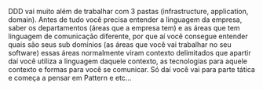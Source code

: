 
DDD vai muito além de trabalhar com 3 pastas (infrastructure, application, domain). Antes de tudo você precisa entender a linguagem da empresa, saber os departamentos (áreas que a empresa tem) e as áreas que tem linguagem de comunicação diferente, por que aí você consegue entender quais são seus sub domínios (as áreas que você vai trabalhar no seu software) essas áreas normalmente viram contexto delimitados que apartir daí você utiliza a linguagem daquele contexto, as tecnologias para aquele contexto e formas para você se comunicar. Só daí você vai para parte tática e começa a pensar em Pattern e etc...
